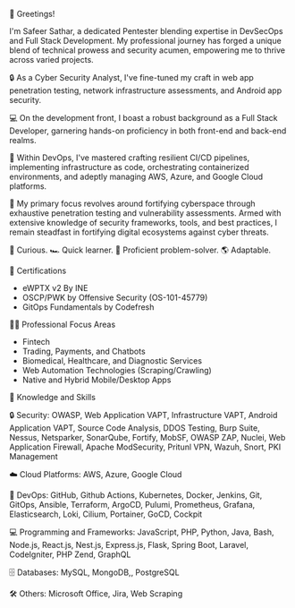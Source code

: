 🖖 Greetings!

I'm Safeer Sathar, a dedicated Pentester blending expertise in DevSecOps and Full Stack Development. My professional journey has forged a unique blend of technical prowess and security acumen, empowering me to thrive across varied projects.

🔒 As a Cyber Security Analyst, I've fine-tuned my craft in web app penetration testing, network infrastructure assessments, and Android app security.

💻 On the development front, I boast a robust background as a Full Stack Developer, garnering hands-on proficiency in both front-end and back-end realms.

🔧 Within DevOps, I've mastered crafting resilient CI/CD pipelines, implementing infrastructure as code, orchestrating containerized environments, and adeptly managing AWS, Azure, and Google Cloud platforms.

🚀 My primary focus revolves around fortifying cyberspace through exhaustive penetration testing and vulnerability assessments. Armed with extensive knowledge of security frameworks, tools, and best practices, I remain steadfast in fortifying digital ecosystems against cyber threats.

🧠 Curious. 🏎️ Quick learner. 🔧 Proficient problem-solver. 🌎 Adaptable.

🏅 Certifications

- eWPTX v2 By INE
- OSCP/PWK by Offensive Security (OS-101-45779)
- GitOps Fundamentals by Codefresh

👨‍💻 Professional Focus Areas

- Fintech
- Trading, Payments, and Chatbots
- Biomedical, Healthcare, and Diagnostic Services
- Web Automation Technologies (Scraping/Crawling)
- Native and Hybrid Mobile/Desktop Apps

🦾 Knowledge and Skills

🔒 Security:
OWASP, Web Application VAPT, Infrastructure VAPT, Android Application VAPT, Source Code Analysis, DDOS Testing, Burp Suite, Nessus, Netsparker, SonarQube, Fortify, MobSF, OWASP ZAP, Nuclei, Web Application Firewall, Apache ModSecurity, Pritunl VPN, Wazuh, Snort, PKI Management

☁️ Cloud Platforms:
AWS, Azure, Google Cloud

🐳 DevOps:
GitHub, Github Actions, Kubernetes, Docker, Jenkins, Git, GitOps, Ansible, Terraform, ArgoCD, Pulumi, Prometheus, Grafana, Elasticsearch, Loki, Cilium, Portainer, GoCD, Cockpit

💻 Programming and Frameworks:
JavaScript, PHP, Python, Java, Bash, Node.js, React.js, Nest.js, Express.js, Flask, Spring Boot, Laravel, CodeIgniter, PHP Zend, GraphQL

🗄️ Databases:
MySQL, MongoDB,, PostgreSQL 

🛠️ Others:
Microsoft Office, Jira, Web Scraping
